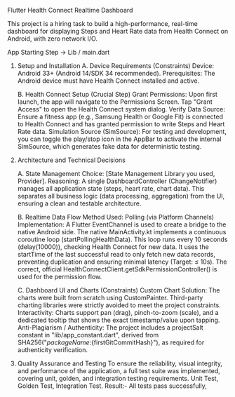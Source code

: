 Flutter Health Connect Realtime Dashboard

This project is a hiring task to build a high-performance, real-time dashboard for displaying Steps and Heart Rate data from Health Connect on Android, with zero network I/O.

App Starting Step -> Lib / main.dart

1. Setup and Installation
   A. Device Requirements (Constraints)
   Device: Android 33+ (Android 14/SDK 34 recommended).
   Prerequisites: The Android device must have Health Connect installed and active.

   B. Health Connect Setup (Crucial Step)
   Grant Permissions: Upon first launch, the app will navigate to the Permissions Screen. Tap "Grant Access" to open the Health Connect system dialog.
   Verify Data Source: Ensure a fitness app (e.g., Samsung Health or Google Fit) is connected to Health Connect and has granted permission to write Steps and Heart Rate data.
   Simulation Source (SimSource): For testing and development, you can toggle the play/stop icon in the AppBar to activate the internal SimSource, which generates fake data for deterministic testing.


2. Architecture and Technical Decisions

    A. State Management
   Choice: [State Management Library you used, Provider].
   Reasoning: A single DashboardController (ChangeNotifier) manages all application state (steps, heart rate, chart data). This separates all business logic (data processing, aggregation) from the UI, ensuring a clean and testable architecture.

    B. Realtime Data Flow
   Method Used: Polling (via Platform Channels)
   Implementation:
   A Flutter EventChannel is used to create a bridge to the native Android side.
   The native MainActivity.kt implements a continuous coroutine loop (startPollingHealthData).
   This loop runs every 10 seconds (delay(10000)), checking Health Connect for new data.
   It uses the startTime of the last successful read to only fetch new data records, preventing duplication and ensuring minimal latency (Target: ≤ 10s).
   The correct, official HealthConnectClient.getSdkPermissionController() is used for the permission flow.

    C. Dashboard UI and Charts (Constraints)
   Custom Chart Solution: The charts were built from scratch using CustomPainter. Third-party charting libraries were strictly avoided to meet the project constraints.
   Interactivity: Charts support pan (drag), pinch-to-zoom (scale), and a dedicated tooltip that shows the exact timestamp/value upon tapping.
   Anti-Plagiarism / Authenticity: The project includes a projectSalt constant in "lib/app_constant.dart", derived from SHA256("${packageName}:${firstGitCommitHash}"), as required for authenticity verification. 


4. Quality Assurance and Testing
   To ensure the reliability, visual integrity, and performance of the application, a full test suite was implemented, covering unit, golden, and integration testing requirements.
   Unit Test, Golden Test, Integration Test.
    Result:- All tests pass successfully,


   
